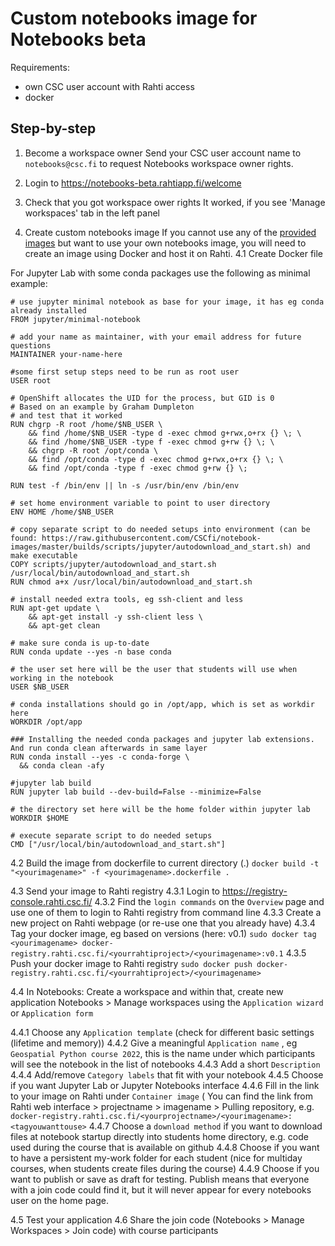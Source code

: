 # Custom notebooks image for Notebooks beta

Requirements: 
* own CSC user account with Rahti access
* docker

## Step-by-step

1. Become a workspace owner
Send your CSC user account name to `notebooks@csc.fi` to request Notebooks workspace owner rights.

2. Login to https://notebooks-beta.rahtiapp.fi/welcome

3. Check that you got workspace ower rights
It worked, if you see 'Manage workspaces' tab in the left panel

4. Create custom notebooks image
If you cannot use any of the [provided images](https://github.com/CSCfi/notebook-images/tree/master/builds) but want to use your own notebooks image, you will need to create an image using Docker and host it on Rahti. 
4.1 Create Docker file

For Jupyter Lab with some conda packages use the following as minimal example:

```text xxcourse.dockerfile
# use jupyter minimal notebook as base for your image, it has eg conda already installed
FROM jupyter/minimal-notebook

# add your name as maintainer, with your email address for future questions
MAINTAINER your-name-here

#some first setup steps need to be run as root user
USER root

# OpenShift allocates the UID for the process, but GID is 0
# Based on an example by Graham Dumpleton
# and test that it worked
RUN chgrp -R root /home/$NB_USER \
    && find /home/$NB_USER -type d -exec chmod g+rwx,o+rx {} \; \
    && find /home/$NB_USER -type f -exec chmod g+rw {} \; \
    && chgrp -R root /opt/conda \
    && find /opt/conda -type d -exec chmod g+rwx,o+rx {} \; \
    && find /opt/conda -type f -exec chmod g+rw {} \;

RUN test -f /bin/env || ln -s /usr/bin/env /bin/env

# set home environment variable to point to user directory
ENV HOME /home/$NB_USER

# copy separate script to do needed setups into environment (can be found: https://raw.githubusercontent.com/CSCfi/notebook-images/master/builds/scripts/jupyter/autodownload_and_start.sh) and make executable
COPY scripts/jupyter/autodownload_and_start.sh /usr/local/bin/autodownload_and_start.sh
RUN chmod a+x /usr/local/bin/autodownload_and_start.sh

# install needed extra tools, eg ssh-client and less
RUN apt-get update \
    && apt-get install -y ssh-client less \
    && apt-get clean

# make sure conda is up-to-date
RUN conda update --yes -n base conda  

# the user set here will be the user that students will use when working in the notebook
USER $NB_USER

# conda installations should go in /opt/app, which is set as workdir here
WORKDIR /opt/app

### Installing the needed conda packages and jupyter lab extensions. And run conda clean afterwards in same layer 
RUN conda install --yes -c conda-forge \
  && conda clean -afy

#jupyter lab build
RUN jupyter lab build --dev-build=False --minimize=False

# the directory set here will be the home folder within jupyter lab 
WORKDIR $HOME

# execute separate script to do needed setups
CMD ["/usr/local/bin/autodownload_and_start.sh"]
```

4.2 Build the image from dockerfile to current directory (.)
`docker build -t "<yourimagename>" -f <yourimagename>.dockerfile .`

4.3 Send your image to Rahti registry
4.3.1 Login to https://registry-console.rahti.csc.fi/ 
4.3.2 Find the `login commands` on the `Overview` page and use one of them to login to Rahti registry from command line
4.3.3 Create a new project on Rahti webpage (or re-use one that you already have)
4.3.4 Tag your docker image, eg based on versions (here: v0.1)
`sudo docker tag <yourimagename> docker-registry.rahti.csc.fi/<yourrahtiproject>/<yourimagename>:v0.1`
4.3.5 Push your docker image to Rahti registry
`sudo docker push docker-registry.rahti.csc.fi/<yourrahtiproject>/<yourimagename>`

4.4 In Notebooks: Create a workspace and within that, create new application
Notebooks > Manage workspaces using the `Application wizard` or `Application form`

4.4.1 Choose any `Application template` (check for different basic settings (lifetime and memory))
4.4.2 Give a meaningful `Application name` , eg `Geospatial Python course 2022`, this is the name under which participants will see the notebook in the list of notebooks
4.4.3 Add a short `Description`
4.4.4 Add/remove `Category labels` that fit with your notebook
4.4.5 Choose if you want Jupyter Lab or Jupyter Notebooks interface
4.4.6 Fill in the link to your image on Rahti under `Container image` ( You can find the link from Rahti web interface > projectname > imagename > Pulling repository, e.g. `docker-registry.rahti.csc.fi/<yourprojectname>/<yourimagename>:<tagyouwanttouse>`
4.4.7 Choose a `download method` if you want to download files at notebook startup directly into students home directory, e.g. code used during the course that is available on github
4.4.8 Choose if you want to have a persistent my-work folder for each student (nice for multiday courses, when students create files during the course)
4.4.9 Choose if you want to publish or save as draft for testing. Publish means that everyone with a join code could find it, but it will never appear for every notebooks user on the home page.

4.5 Test your application
4.6 Share the join code (Notebooks > Manage Workspaces > Join code) with course participants




